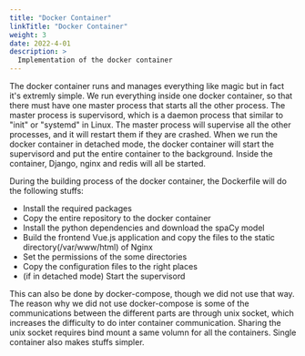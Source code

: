 ```yaml
---
title: "Docker Container"
linkTitle: "Docker Container"
weight: 3
date: 2022-4-01
description: >
  Implementation of the docker container
---
```

The docker container runs and manages everything like magic but in fact it's extremly simple. We run everything inside one docker container, so that there must have one master process that starts all the other process. The master process is supervisord, which is a daemon process that similar to "init" or "systemd" in Linux. The master process will supervise all the other processes, and it will restart them if they are crashed. When we run the docker container in detached mode, the docker container will start the supervisord and put the entire container to the background. Inside the container, Django, nginx and redis will all be started. 

During the building process of the docker container, the Dockerfile will do the following stuffs:
- Install the required packages
- Copy the entire repository to the docker container
- Install the python dependencies and download the spaCy model
- Build the frontend Vue.js application and copy the files to the static directory(/var/www/html) of Nginx
- Set the permissions of the some directories
- Copy the configuration files to the right places
- (if in detached mode) Start the supervisord

This can also be done by docker-compose, though we did not use that way. The reason why we did not use docker-compose is some of the communications between the different parts are through unix socket, which increases the difficulty to do inter container communication. Sharing the unix socket requires bind mount a same volumn for all the containers. Single container also makes stuffs simpler.